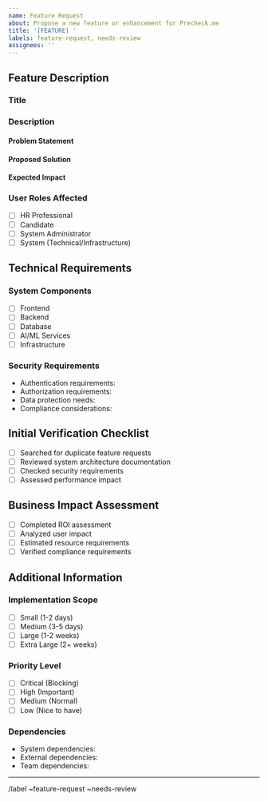 ```yaml
---
name: Feature Request
about: Propose a new feature or enhancement for Precheck.me
title: '[FEATURE] '
labels: feature-request, needs-review
assignees: ''
---
```


## Feature Description
### Title
<!-- Provide a clear and concise title (10-100 characters) -->

### Description
<!-- Detailed description of the feature (50-1000 characters) -->
#### Problem Statement
<!-- What problem does this feature solve? -->

#### Proposed Solution
<!-- How should this feature work? -->

#### Expected Impact
<!-- What benefits will this feature provide? -->

### User Roles Affected
<!-- Check all that apply -->
- [ ] HR Professional
- [ ] Candidate
- [ ] System Administrator
- [ ] System (Technical/Infrastructure)

## Technical Requirements
### System Components
<!-- Check all components that require changes -->
- [ ] Frontend
- [ ] Backend
- [ ] Database
- [ ] AI/ML Services
- [ ] Infrastructure

### Security Requirements
<!-- Detail security considerations and requirements -->
- Authentication requirements:
- Authorization requirements:
- Data protection needs:
- Compliance considerations:

## Initial Verification Checklist
<!-- Complete all verifications before submission -->
- [ ] Searched for duplicate feature requests
- [ ] Reviewed system architecture documentation
- [ ] Checked security requirements
- [ ] Assessed performance impact

## Business Impact Assessment
<!-- Complete all business impact items -->
- [ ] Completed ROI assessment
- [ ] Analyzed user impact
- [ ] Estimated resource requirements
- [ ] Verified compliance requirements

## Additional Information
### Implementation Scope
<!-- Estimated size of implementation -->
- [ ] Small (1-2 days)
- [ ] Medium (3-5 days)
- [ ] Large (1-2 weeks)
- [ ] Extra Large (2+ weeks)

### Priority Level
<!-- Select one priority level -->
- [ ] Critical (Blocking)
- [ ] High (Important)
- [ ] Medium (Normal)
- [ ] Low (Nice to have)

### Dependencies
<!-- List any dependencies or prerequisites -->
- System dependencies:
- External dependencies:
- Team dependencies:

---
<!-- Do not modify below this line -->
/label ~feature-request ~needs-review